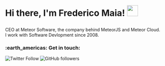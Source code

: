 <h1><p>Hi there, I'm Frederico Maia! <img src="https://media.giphy.com/media/hvRJCLFzcasrR4ia7z/giphy.gif" width="35px" height="35px"></h1></p>

CEO at Meteor Software, the company behind MeteorJS and Meteor Cloud. <br />
I work with Software Devlopment since 2008.

<h3> :earth_americas: Get in touch: </h3> 

![Twitter Follow](https://img.shields.io/twitter/follow/fredmaiaarantes?style=social)
![GitHub followers](https://img.shields.io/github/followers/fredmaiaarantes?style=social)
